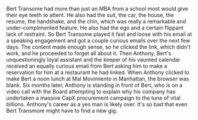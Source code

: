 Bert Transome had more than just an MBA from a school most would give their eye teeth to attent.
    He also had the suit, the car, the house, the resume, the handshake, and the chin, which
    was really a remarkable and under-complimented feature. He also had the ego and a certain
    flippant lack of restraint. So Bert Transome played it fast and loose with his email at a
    speaking engagement and got a couple curious emails over the next few days. The content made
    enough sense, so he clicked the link, which didn't work, and he proceeded to forget all about it.
    Then Anthony, Bert's unquestioningly loyal assistant and the keeper of his vaunted calendar received
    an equally curious email from Bert asking him to make a reservation for him at a restaurant
    he had linked. When Anthony clicked to make Bert a noon lunch at Mal Movimiento in Manhattan,
    the browser was blank. Six months later, Anthony is standing in front of Bert, who is on a video
    call with the Board attempting to explain why his company has undertaken a massive CapX procurement
    campaign to the tune of vital billions. Anthony's career as a yes man is likely over. It's so bad
    that even Bert Transmore might have to find a new gig. 
